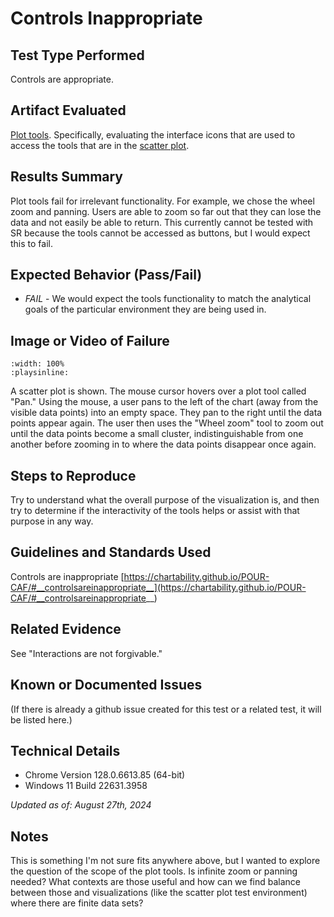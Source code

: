 # Controls Inappropriate

## Test Type Performed
Controls are appropriate.

## Artifact Evaluated
[Plot tools](https://docs.bokeh.org/en/latest/docs/user_guide/interaction/tools.html#ug-interaction-tools). Specifically, evaluating the interface icons that are used to access the tools that are in the [scatter plot](https://quansight-labs.github.io/bokeh-a11y-audit/#_ts1723552414769).

## Results Summary
Plot tools fail for irrelevant functionality. For example, we chose the wheel zoom and panning. Users are able to zoom so far out that they can lose the data and not easily be able to return. This currently cannot be tested with SR because the tools cannot be accessed as buttons, but I would expect this to fail.

## Expected Behavior (Pass/Fail)
- *FAIL* - We would expect the tools functionality to match the analytical goals of the particular environment they are being used in.

## Image or Video of Failure 
```{video} ./assets/plot-tools_controls-inappropriate.mp4
:width: 100%
:playsinline:
```
A scatter plot is shown. The mouse cursor hovers over a plot tool called "Pan." Using the mouse, a user pans to the left of the chart (away from the visible data points) into an empty space. They pan to the right until the data points appear again. The user then uses the "Wheel  zoom" tool to zoom out until the data points become a small cluster, indistinguishable from one another before zooming in to where the data points disappear once again.


## Steps to Reproduce
Try to understand what the overall purpose of the visualization is, and then try to determine if the interactivity of the tools helps or assist with that purpose in any way.

## Guidelines and Standards Used
Controls are inappropriate [https://chartability.github.io/POUR-CAF/#__controlsareinappropriate__](https://chartability.github.io/POUR-CAF/#__controlsareinappropriate__)

## Related Evidence
See "Interactions are not forgivable."

## Known or Documented Issues
(If there is already a github issue created for this test or a related test, it will be listed here.)

## Technical Details
- Chrome Version 128.0.6613.85 (64-bit)
- Windows 11 Build 22631.3958

*Updated as of: August 27th, 2024*

## Notes
This is something I'm not sure fits anywhere above, but I wanted to explore the question of the scope of the plot tools. Is infinite zoom or panning needed? What contexts are those useful and how can we find balance between those and visualizations (like the scatter plot test environment) where there are finite data sets?